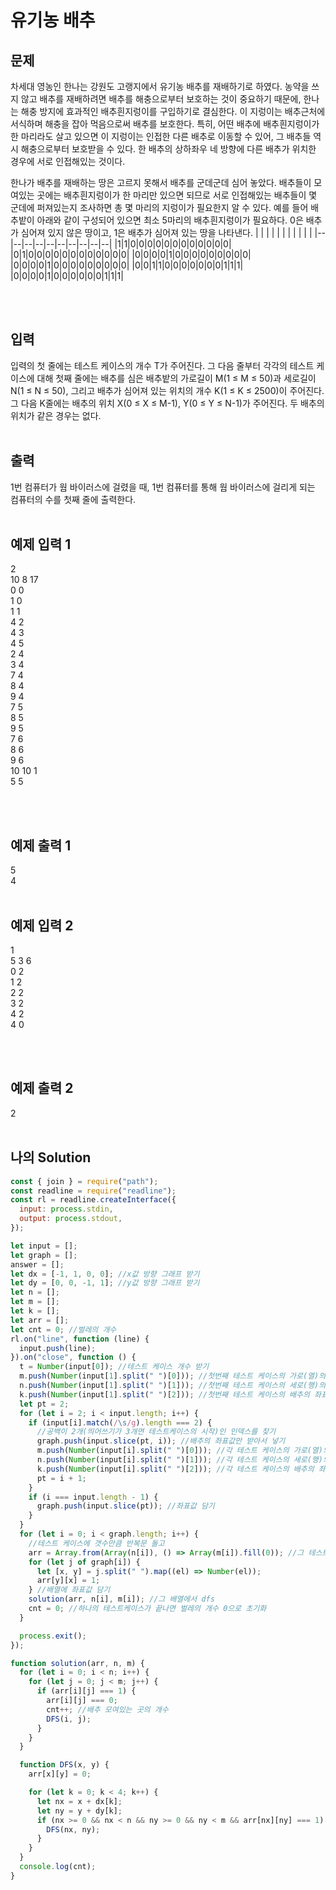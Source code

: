 # 유기농 배추

## 문제

차세대 영농인 한나는 강원도 고랭지에서 유기농 배추를 재배하기로 하였다. 농약을 쓰지 않고 배추를 재배하려면 배추를 해충으로부터 보호하는 것이 중요하기 때문에, 한나는 해충 방지에 효과적인 배추흰지렁이를 구입하기로 결심한다. 이 지렁이는 배추근처에 서식하며 해충을 잡아 먹음으로써 배추를 보호한다. 특히, 어떤 배추에 배추흰지렁이가 한 마리라도 살고 있으면 이 지렁이는 인접한 다른 배추로 이동할 수 있어, 그 배추들 역시 해충으로부터 보호받을 수 있다. 한 배추의 상하좌우 네 방향에 다른 배추가 위치한 경우에 서로 인접해있는 것이다.

한나가 배추를 재배하는 땅은 고르지 못해서 배추를 군데군데 심어 놓았다. 배추들이 모여있는 곳에는 배추흰지렁이가 한 마리만 있으면 되므로 서로 인접해있는 배추들이 몇 군데에 퍼져있는지 조사하면 총 몇 마리의 지렁이가 필요한지 알 수 있다. 예를 들어 배추밭이 아래와 같이 구성되어 있으면 최소 5마리의 배추흰지렁이가 필요하다. 0은 배추가 심어져 있지 않은 땅이고, 1은 배추가 심어져 있는 땅을 나타낸다.
| | | | | | | | | | |
|--|--|--|--|--|--|--|--|--|--|
|1|1|0|0|0|0|0|0|0|0|0|0|0|0|
|0|1|0|0|0|0|0|0|0|0|0|0|0|0|
|0|0|0|0|1|0|0|0|0|0|0|0|0|0|
|0|0|0|0|1|0|0|0|0|0|0|0|0|0|
|0|0|1|1|0|0|0|0|0|0|0|1|1|1|
|0|0|0|0|1|0|0|0|0|0|0|1|1|1|

<br/>
<br/>

## 입력

입력의 첫 줄에는 테스트 케이스의 개수 T가 주어진다. 그 다음 줄부터 각각의 테스트 케이스에 대해 첫째 줄에는 배추를 심은 배추밭의 가로길이 M(1 ≤ M ≤ 50)과 세로길이 N(1 ≤ N ≤ 50), 그리고 배추가 심어져 있는 위치의 개수 K(1 ≤ K ≤ 2500)이 주어진다. 그 다음 K줄에는 배추의 위치 X(0 ≤ X ≤ M-1), Y(0 ≤ Y ≤ N-1)가 주어진다. 두 배추의 위치가 같은 경우는 없다.
<br/>
<br/>

## 출력

1번 컴퓨터가 웜 바이러스에 걸렸을 때, 1번 컴퓨터를 통해 웜 바이러스에 걸리게 되는 컴퓨터의 수를 첫째 줄에 출력한다.
<br/>
<br/>

## 예제 입력 1

2<br/>
10 8 17<br/>
0 0<br/>
1 0<br/>
1 1<br/>
4 2<br/>
4 3<br/>
4 5<br/>
2 4<br/>
3 4<br/>
7 4<br/>
8 4<br/>
9 4<br/>
7 5<br/>
8 5<br/>
9 5<br/>
7 6<br/>
8 6<br/>
9 6<br/>
10 10 1<br/>
5 5

<br/>
<br/>

## 예제 출력 1

5<br/>
4
<br/>
<br/>

## 예제 입력 2

1<br/>
5 3 6<br/>
0 2<br/>
1 2<br/>
2 2<br/>
3 2<br/>
4 2<br/>
4 0

<br/>
<br/>

## 예제 출력 2

2
<br/>
<br/>

## 나의 Solution

```javascript
const { join } = require("path");
const readline = require("readline");
const rl = readline.createInterface({
  input: process.stdin,
  output: process.stdout,
});

let input = [];
let graph = [];
answer = [];
let dx = [-1, 1, 0, 0]; //x값 방향 그래프 받기
let dy = [0, 0, -1, 1]; //y값 방향 그래프 받기
let n = [];
let m = [];
let k = [];
let arr = [];
let cnt = 0; //벌레의 개수
rl.on("line", function (line) {
  input.push(line);
}).on("close", function () {
  t = Number(input[0]); //테스트 케이스 개수 받기
  m.push(Number(input[1].split(" ")[0])); //첫번째 테스트 케이스의 가로(열)의 길이
  n.push(Number(input[1].split(" ")[1])); //첫번째 테스트 케이스의 세로(행)의 길이
  k.push(Number(input[1].split(" ")[2])); //첫번째 테스트 케이스의 배추의 좌표값
  let pt = 2;
  for (let i = 2; i < input.length; i++) {
    if (input[i].match(/\s/g).length === 2) {
      //공백이 2개(띄어쓰기가 3개면 테스트케이스의 시작)인 인덱스를 찾기
      graph.push(input.slice(pt, i)); //배추의 좌표값만 받아서 넣기
      m.push(Number(input[i].split(" ")[0])); //각 테스트 케이스의 가로(열)의 길이
      n.push(Number(input[i].split(" ")[1])); //각 테스트 케이스의 세로(행)의 길이
      k.push(Number(input[i].split(" ")[2])); //각 테스트 케이스의 배추의 좌표값
      pt = i + 1;
    }
    if (i === input.length - 1) {
      graph.push(input.slice(pt)); //좌표값 담기
    }
  }
  for (let i = 0; i < graph.length; i++) {
    //테스트 케이스에 갯수만큼 반복문 돌고
    arr = Array.from(Array(n[i]), () => Array(m[i]).fill(0)); //그 테스트 케이스의 행,열 만큼의 빈배열 만들ㄹ기
    for (let j of graph[i]) {
      let [x, y] = j.split(" ").map((el) => Number(el));
      arr[y][x] = 1;
    } //배열에 좌표값 담기
    solution(arr, n[i], m[i]); //그 배열에서 dfs
    cnt = 0; //하나의 테스트케이스가 끝나면 벌레의 개수 0으로 초기화
  }

  process.exit();
});

function solution(arr, n, m) {
  for (let i = 0; i < n; i++) {
    for (let j = 0; j < m; j++) {
      if (arr[i][j] === 1) {
        arr[i][j] === 0;
        cnt++; //배추 모여있는 곳의 개수
        DFS(i, j);
      }
    }
  }

  function DFS(x, y) {
    arr[x][y] = 0;

    for (let k = 0; k < 4; k++) {
      let nx = x + dx[k];
      let ny = y + dy[k];
      if (nx >= 0 && nx < n && ny >= 0 && ny < m && arr[nx][ny] === 1) {
        DFS(nx, ny);
      }
    }
  }
  console.log(cnt);
}
```
